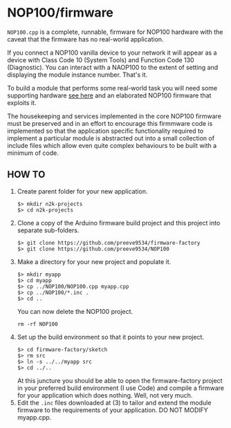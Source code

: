 # NOP100/firmware

```NOP100.cpp``` is a complete, runnable, firmware for NOP100 hardware
with the caveat that the firmware has no real-world application.

If you connect a NOP100 vanilla device to your network it will appear
as a device with Class Code 10 (System Tools) and Function Code 130
(Diagnostic). You can interact with a NAOP100 to the extent of
setting and displaying the module instance number. That's it.

To build a module that performs some real-world task you will need
some supporting hardware
[see here](../hardware/README.md)
and an elaborated NOP100 firmware that exploits it.

The housekeeping and services implemented in the core NOP100 firmware
must be preserved and in an effort to encourage this firmmware code is
implemented so that the application specific functionality required to
implement a particular module is abstracted out into a small
collection of include files which allow even quite complex behaviours
to be built with a minimum of code.

## HOW TO

1. Create parent folder for your new application.
   ```
   $> mkdir n2k-projects
   $> cd n2k-projects
   ```
2. Clone a copy of the Arduino firmware build project and this
   project into separate sub-folders.
   ```
   $> git clone https://github.com/preeve9534/firmware-factory
   $> git clone https://github.com/preeve9534/NOP100
   ```
3. Make a directory for your new project and populate it.
   ```
   $> mkdir myapp
   $> cd myapp
   $> cp ../NOP100/NOP100.cpp myapp.cpp
   $> cp ../NOP100/*.inc .
   $> cd ..
   ```
   You can now delete the NOP100 project.
   ```
   rm -rf NOP100
   ```
4. Set up the build environment so that it points to your new
   project.
   ```
   $> cd firmware-factory/sketch
   $> rm src
   $> ln -s ../../myapp src
   $> cd ../..
   ```
   At this juncture you should be able to open the firmware-factory 
   project in your preferred build environment (I use Code) and
   compile a firmware for your application which does nothing. Well,
   not very much.
5. Edit the ```.inc``` files downloaded at (3) to tailor and
   extend the module firmware to the requirements of your
   application.  DO NOT MODIFY myapp.cpp.

